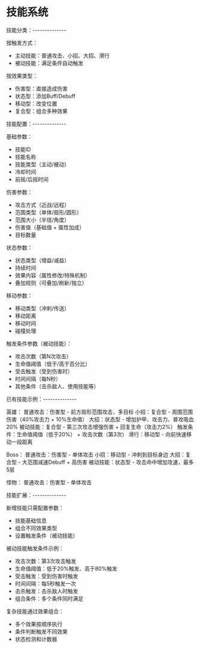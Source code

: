 # 技能系统


技能分类：--------------

按触发方式：
- 主动技能：普通攻击、小招、大招、滑行
- 被动技能：满足条件自动触发

按效果类型：
- 伤害型：直接造成伤害
- 状态型：添加Buff/Debuff
- 移动型：改变位置
- 复合型：组合多种效果


技能配置：--------------

基础参数：
- 技能ID
- 技能名称
- 技能类型（主动/被动）
- 冷却时间
- 前摇/后摇时间

伤害参数：
- 攻击方式（近战/远程）
- 范围类型（单体/扇形/圆形）
- 范围大小（半径/角度）
- 伤害值（基础值 + 属性加成）
- 目标数量

状态参数：
- 状态类型（增益/减益）
- 持续时间
- 效果内容（属性修改/特殊机制）
- 叠加规则（可叠加/刷新/独立）

移动参数：
- 移动类型（冲刺/传送）
- 移动距离
- 移动时间
- 碰撞处理

触发条件参数（被动技能）：
- 攻击次数（第N次攻击）
- 生命值阈值（低于/高于百分比）
- 受击触发（受到伤害时）
- 时间间隔（每N秒）
- 其他条件（击杀敌人、使用技能等）


已有技能示例：--------------

英雄：
普通攻击：伤害型 - 前方扇形范围攻击，多目标
小招：复合型 - 周围范围伤害（40%攻击力 + 10%生命值）
大招：状态型 - 增加护甲、攻击力、普攻吸血20%
被动技能：复合型 - 第三次攻击增强伤害 + 回复生命（攻击力2%）
         触发条件：生命值阈值（低于20%） + 攻击次数（第3次）
滑行：移动型 - 向前快速移动一段距离

Boss：
普通攻击：伤害型 - 单体攻击
小招：移动型 - 冲刺到目标身边
大招：复合型 - 大范围减速Debuff + 高伤害
被动技能：状态型 - 攻击命中增加攻速，最多5层

怪物：
普通攻击：伤害型 - 单体攻击


技能扩展：--------------

新增技能只需配置参数：
- 技能基础信息
- 组合不同效果类型
- 设置触发条件（被动技能）

被动技能触发条件示例：
- 攻击次数：第3次攻击触发
- 生命值阈值：低于20%触发、高于80%触发
- 受击触发：受到伤害时触发
- 时间间隔：每5秒触发一次
- 击杀触发：击杀敌人时触发
- 组合条件：多个条件同时满足

复杂技能通过效果组合：
- 多个效果按顺序执行
- 条件判断触发不同效果
- 状态检测和计数器
